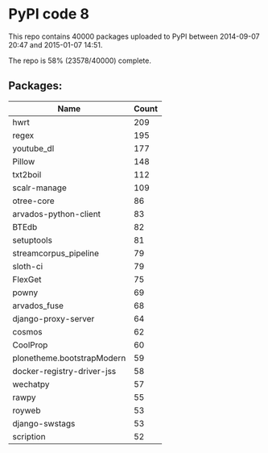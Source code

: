 # PyPI code 8

This repo contains 40000 packages uploaded to PyPI between 
2014-09-07 20:47 and 2015-01-07 14:51.

The repo is 58% (23578/40000) complete.

## Packages:

| Name  | Count |
| ----- | ----- |
| hwrt | 209 |
| regex | 195 |
| youtube_dl | 177 |
| Pillow | 148 |
| txt2boil | 112 |
| scalr-manage | 109 |
| otree-core | 86 |
| arvados-python-client | 83 |
| BTEdb | 82 |
| setuptools | 81 |
| streamcorpus_pipeline | 79 |
| sloth-ci | 79 |
| FlexGet | 75 |
| powny | 69 |
| arvados_fuse | 68 |
| django-proxy-server | 64 |
| cosmos | 62 |
| CoolProp | 60 |
| plonetheme.bootstrapModern | 59 |
| docker-registry-driver-jss | 58 |
| wechatpy | 57 |
| rawpy | 55 |
| royweb | 53 |
| django-swstags | 53 |
| scription | 52 |


